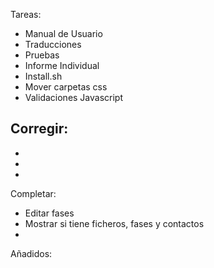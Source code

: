 Tareas:  	
- Manual de Usuario  
- Traducciones  
- Pruebas  
- Informe Individual  
- Install.sh  
- Mover carpetas css  
- Validaciones Javascript  

Corregir:	
 -  
 -  
 -  
 -  
	
Completar:  
- Editar fases  
- Mostrar si tiene ficheros, fases y contactos  
- 

Añadidos:
